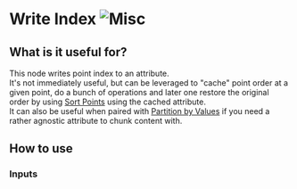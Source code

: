 # Write Index ![Misc](https://img.shields.io/badge/Misc-0a0a0a)

## What is it useful for?
This node writes point index to an attribute.  
It's not immediately useful, but can be leveraged to "cache" point order at a given point, do a bunch of operations and later one restore the original order by using [Sort Points](PCGExSortPoints.md) using the cached attribute.  
It can also be useful when paired with [Partition by Values](PCGExPartitionByValues.md) if you need a rather agnostic attribute to chunk content with.

## How to use
### Inputs